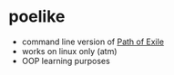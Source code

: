 # poelike
+ command line version of [Path of Exile](https://www.pathofexile.com/game)
+ works on linux only (atm)
+ OOP learning purposes
